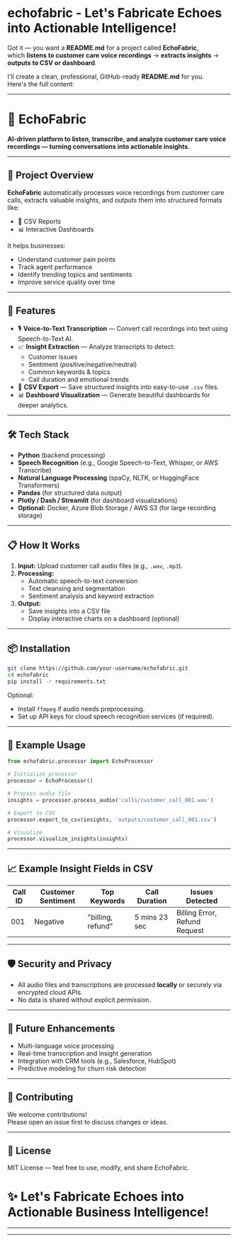 # echofabric - Let's Fabricate Echoes into Actionable Intelligence!

Got it — you want a **README.md** for a project called **EchoFabric**,  
which **listens to customer care voice recordings** → **extracts insights** → **outputs to CSV or dashboard**.

I'll create a clean, professional, GitHub-ready **README.md** for you.  
Here's the full content:

---

# 📣 EchoFabric

**AI-driven platform to listen, transcribe, and analyze customer care voice recordings — turning conversations into actionable insights.**  

---

## 🚀 Project Overview

**EchoFabric** automatically processes voice recordings from customer care calls, extracts valuable insights, and outputs them into structured formats like:
- 📄 CSV Reports
- 📊 Interactive Dashboards

It helps businesses:
- Understand customer pain points
- Track agent performance
- Identify trending topics and sentiments
- Improve service quality over time

---

## 📂 Features

- 🎙️ **Voice-to-Text Transcription** — Convert call recordings into text using Speech-to-Text AI.
- 📈 **Insight Extraction** — Analyze transcripts to detect:
  - Customer issues
  - Sentiment (positive/negative/neutral)
  - Common keywords & topics
  - Call duration and emotional trends
- 📑 **CSV Export** — Save structured insights into easy-to-use `.csv` files.
- 📊 **Dashboard Visualization** — Generate beautiful dashboards for deeper analytics.

---

## 🛠️ Tech Stack

- **Python** (backend processing)
- **Speech Recognition** (e.g., Google Speech-to-Text, Whisper, or AWS Transcribe)
- **Natural Language Processing** (spaCy, NLTK, or HuggingFace Transformers)
- **Pandas** (for structured data output)
- **Plotly / Dash / Streamlit** (for dashboard visualizations)
- **Optional:** Docker, Azure Blob Storage / AWS S3 (for large recording storage)

---

## 📋 How It Works

1. **Input:** Upload customer call audio files (e.g., `.wav`, `.mp3`).
2. **Processing:**
   - Automatic speech-to-text conversion
   - Text cleansing and segmentation
   - Sentiment analysis and keyword extraction
3. **Output:**
   - Save insights into a CSV file
   - Display interactive charts on a dashboard (optional)

---

## 📦 Installation

```bash
git clone https://github.com/your-username/echofabric.git
cd echofabric
pip install -r requirements.txt
```

Optional:
- Install `ffmpeg` if audio needs preprocessing.
- Set up API keys for cloud speech recognition services (if required).

---

## 🧪 Example Usage

```python
from echofabric.processor import EchoProcessor

# Initialize processor
processor = EchoProcessor()

# Process audio file
insights = processor.process_audio('calls/customer_call_001.wav')

# Export to CSV
processor.export_to_csv(insights, 'outputs/customer_call_001.csv')

# Visualize
processor.visualize_insights(insights)
```

---

## 📈 Example Insight Fields in CSV

| Call ID | Customer Sentiment | Top Keywords      | Call Duration | Issues Detected         |
|-------- |--------------------|-------------------|---------------|--------------------------|
| 001     | Negative            | "billing, refund" | 5 mins 23 sec | Billing Error, Refund Request |

---

## 🛡️ Security and Privacy

- All audio files and transcriptions are processed **locally** or securely via encrypted cloud APIs.
- No data is shared without explicit permission.

---

## 🎯 Future Enhancements

- Multi-language voice processing
- Real-time transcription and insight generation
- Integration with CRM tools (e.g., Salesforce, HubSpot)
- Predictive modeling for churn risk detection

---

## 🙌 Contributing

We welcome contributions!  
Please open an issue first to discuss changes or ideas.

---

## 📄 License

MIT License — feel free to use, modify, and share EchoFabric.


# ✨ Let's Fabricate Echoes into Actionable Business Intelligence!

---

---

